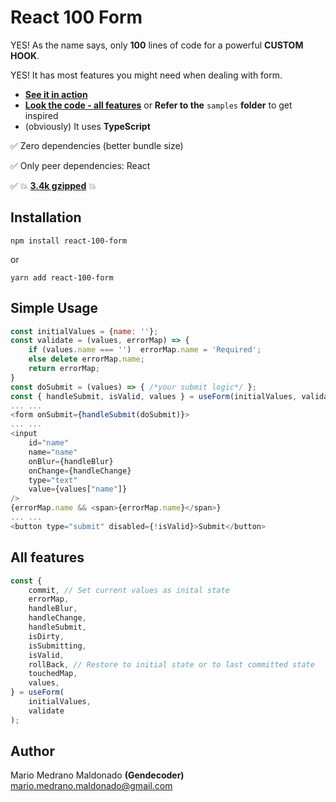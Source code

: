 # React 100 Form

YES! As the name says, only **100** lines of code for a powerful **CUSTOM HOOK**.

YES! It has most features you might need when dealing with form.

* [**See it in action**](https://5cnig.csb.app/ "**See it in action here**")
* [**Look the code - all features**](https://codesandbox.io/s/practical-faraday-5cnig?file=/src/samples/index.tsx:36-43 "Look at the sample code making use of all features") or **Refer to the** `samples` **folder** to get inspired
*  (obviously) It uses **TypeScript**

✅ Zero dependencies (better bundle size)

✅ Only peer dependencies: React

✅ 💥 [**3.4k gzipped**](https://bundlephobia.com/result?p=react-100-form@0.0.7) 💥

## Installation

`npm install react-100-form`

or

`yarn add react-100-form`

## Simple Usage

```javascript
const initialValues = {name: ''};
const validate = (values, errorMap) => {
	if (values.name === '')  errorMap.name = 'Required';
	else delete errorMap.name;
	return errorMap;
}
const doSubmit = (values) => { /*your submit logic*/ };
const { handleSubmit, isValid, values } = useForm(initialValues, validate);
...	...
<form onSubmit={handleSubmit(doSubmit)}>
...	...
<input
	id="name"
	name="name"
	onBlur={handleBlur}
	onChange={handleChange}
	type="text"
	value={values["name"]}
/>
{errorMap.name && <span>{errorMap.name}</span>}
...	...
<button type="submit" disabled={!isValid}>Submit</button>
```

## All features

```javascript
const {
	commit, // Set current values as inital state
	errorMap,
	handleBlur,
	handleChange,
	handleSubmit,
	isDirty,
	isSubmitting,
	isValid,
	rollBack, // Restore to initial state or to last committed state
	touchedMap,
	values,
} = useForm(
	initialValues,
	validate
);
```

## Author

Mario Medrano Maldonado **(Gendecoder)** <mario.medrano.maldonado@gmail.com>
